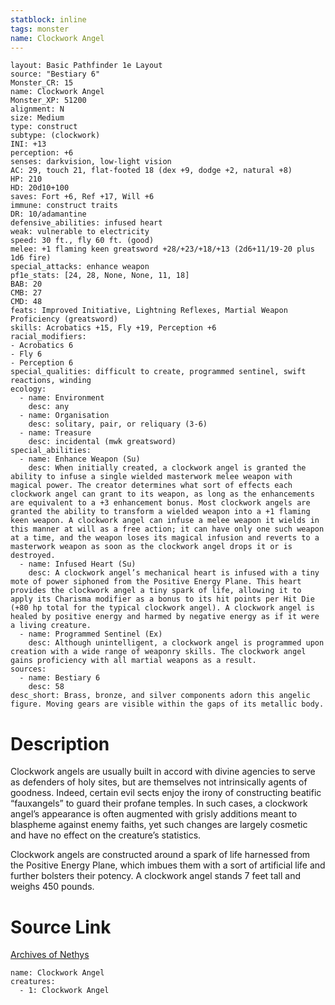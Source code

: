 ```yaml
---
statblock: inline
tags: monster
name: Clockwork Angel
---
```

```statblock
layout: Basic Pathfinder 1e Layout
source: "Bestiary 6"
Monster_CR: 15
name: Clockwork Angel
Monster_XP: 51200
alignment: N
size: Medium
type: construct
subtype: (clockwork)
INI: +13
perception: +6
senses: darkvision, low-light vision
AC: 29, touch 21, flat-footed 18 (dex +9, dodge +2, natural +8)
HP: 210
HD: 20d10+100
saves: Fort +6, Ref +17, Will +6
immune: construct traits
DR: 10/adamantine
defensive_abilities: infused heart
weak: vulnerable to electricity
speed: 30 ft., fly 60 ft. (good)
melee: +1 flaming keen greatsword +28/+23/+18/+13 (2d6+11/19-20 plus 1d6 fire)
special_attacks: enhance weapon
pf1e_stats: [24, 28, None, None, 11, 18]
BAB: 20
CMB: 27
CMD: 48
feats: Improved Initiative, Lightning Reflexes, Martial Weapon Proficiency (greatsword)
skills: Acrobatics +15, Fly +19, Perception +6
racial_modifiers:
- Acrobatics 6
- Fly 6
- Perception 6
special_qualities: difficult to create, programmed sentinel, swift reactions, winding
ecology:
  - name: Environment
    desc: any
  - name: Organisation
    desc: solitary, pair, or reliquary (3-6)
  - name: Treasure
    desc: incidental (mwk greatsword)
special_abilities:
  - name: Enhance Weapon (Su)
    desc: When initially created, a clockwork angel is granted the ability to infuse a single wielded masterwork melee weapon with magical power. The creator determines what sort of effects each clockwork angel can grant to its weapon, as long as the enhancements are equivalent to a +3 enhancement bonus. Most clockwork angels are granted the ability to transform a wielded weapon into a +1 flaming keen weapon. A clockwork angel can infuse a melee weapon it wields in this manner at will as a free action; it can have only one such weapon at a time, and the weapon loses its magical infusion and reverts to a masterwork weapon as soon as the clockwork angel drops it or is destroyed.
  - name: Infused Heart (Su)
    desc: A clockwork angel’s mechanical heart is infused with a tiny mote of power siphoned from the Positive Energy Plane. This heart provides the clockwork angel a tiny spark of life, allowing it to apply its Charisma modifier as a bonus to its hit points per Hit Die (+80 hp total for the typical clockwork angel). A clockwork angel is healed by positive energy and harmed by negative energy as if it were a living creature.
  - name: Programmed Sentinel (Ex)
    desc: Although unintelligent, a clockwork angel is programmed upon creation with a wide range of weaponry skills. The clockwork angel gains proficiency with all martial weapons as a result.
sources:
  - name: Bestiary 6
    desc: 58
desc_short: Brass, bronze, and silver components adorn this angelic figure. Moving gears are visible within the gaps of its metallic body.
```
# Description
Clockwork angels are usually built in accord with divine agencies to serve as defenders of holy sites, but are themselves not intrinsically agents of goodness. Indeed, certain evil sects enjoy the irony of constructing beatific “fauxangels” to guard their profane temples. In such cases, a clockwork angel’s appearance is often augmented with grisly additions meant to blaspheme against enemy faiths, yet such changes are largely cosmetic and have no effect on the creature’s statistics. 

Clockwork angels are constructed around a spark of life harnessed from the Positive Energy Plane, which imbues them with a sort of artificial life and further bolsters their potency. A clockwork angel stands 7 feet tall and weighs 450 pounds.
# Source Link
[Archives of Nethys](https://aonprd.com/MonsterDisplay.aspx?ItemName=Clockwork%20Angel)
```encounter-table
name: Clockwork Angel
creatures:
  - 1: Clockwork Angel
```
